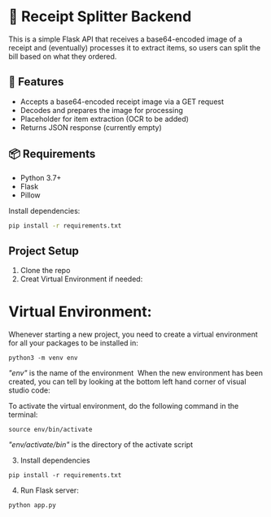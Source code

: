 # 🧾 Receipt Splitter Backend

This is a simple Flask API that receives a base64-encoded image of a receipt and (eventually) processes it to extract items, so users can split the bill based on what they ordered.

## 🚀 Features

- Accepts a base64-encoded receipt image via a GET request
- Decodes and prepares the image for processing
- Placeholder for item extraction (OCR to be added)
- Returns JSON response (currently empty)

## 📦 Requirements

- Python 3.7+
- Flask
- Pillow

Install dependencies:

```bash
pip install -r requirements.txt
```

## Project Setup

1. Clone the repo 
2. Creat Virtual Environment if needed:

# Virtual Environment:
Whenever starting a new project, you need to create a virtual environment for all your packages to be installed in:

```python3 -m venv env ```

*"env"* is the name of the environment
​
When the new environment has been created, you can tell by looking at the bottom left hand corner of visual studio code:

To activate the virtual environment, do the following command in the terminal:

```source env/bin/activate```

*"env/activate/bin"* is the directory of the activate script

3. Install dependencies 

```pip install -r requirements.txt ```

4. Run Flask server:

```python app.py```